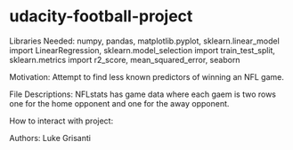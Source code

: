# udacity-football-project

Libraries Needed: numpy, pandas, matplotlib.pyplot, sklearn.linear_model import LinearRegression, sklearn.model_selection import train_test_split, sklearn.metrics import r2_score, mean_squared_error, seaborn

Motivation: Attempt to find less known predictors of winning an NFL game.

File Descriptions: NFLstats has game data where each gaem is two rows one for the home opponent and one for the away opponent. 

How to interact with project:

Authors: Luke Grisanti

